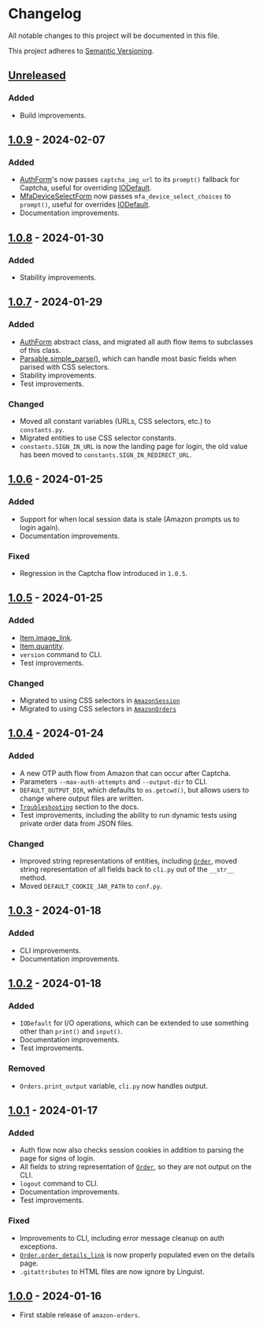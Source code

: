 # Changelog
All notable changes to this project will be documented in this file.

This project adheres to [Semantic Versioning](https://semver.org/spec/v2.0.0.html).

## [Unreleased](https://github.com/alexdlaird/amazon-orders-python/compare/1.0.9...HEAD)
### Added
- Build improvements.

## [1.0.9](https://github.com/alexdlaird/pyngrok/compare/1.0.8...1.0.9) - 2024-02-07
### Added
- [AuthForm](https://amazon-orders.readthedocs.io/en/1.0.9/api.html#amazonorders.forms.AuthForm)'s now passes `captcha_img_url` to its `prompt()` fallback for Captcha, useful for overriding [IODefault](https://amazon-orders.readthedocs.io/en/1.0.9/api.html#amazonorders.session.IODefault).
- [MfaDeviceSelectForm](https://amazon-orders.readthedocs.io/en/1.0.9/api.html#amazonorders.forms.MfaDeviceSelectForm) now passes `mfa_device_select_choices` to `prompt()`, useful for overrides [IODefault](https://amazon-orders.readthedocs.io/en/1.0.9/api.html#amazonorders.session.IODefault).
- Documentation improvements.

## [1.0.8](https://github.com/alexdlaird/pyngrok/compare/1.0.7...1.0.8) - 2024-01-30
### Added
- Stability improvements.

## [1.0.7](https://github.com/alexdlaird/pyngrok/compare/1.0.6...1.0.7) - 2024-01-29
### Added
- [AuthForm](https://amazon-orders.readthedocs.io/en/1.0.7/api.html#amazonorders.forms.AuthForm) abstract class, and migrated all auth flow items to subclasses of this class.
- [Parsable.simple_parse()](https://amazon-orders.readthedocs.io/en/1.0.7/api.html#amazonorders.entities.parsable.Parsable.simple_parse), which can handle most basic fields when parised with CSS selectors.
- Stability improvements.
- Test improvements.

### Changed
- Moved all constant variables (URLs, CSS selectors, etc.) to `constants.py`.
- Migrated entities to use CSS selector constants.
- `constants.SIGN_IN_URL` is now the landing page for login, the old value has been moved to `constants.SIGN_IN_REDIRECT_URL`.

## [1.0.6](https://github.com/alexdlaird/pyngrok/compare/1.0.5...1.0.6) - 2024-01-25
### Added
- Support for when local session data is stale (Amazon prompts us to login again).
- Documentation improvements.

### Fixed
- Regression in the Captcha flow introduced in `1.0.5`.

## [1.0.5](https://github.com/alexdlaird/pyngrok/compare/1.0.4...1.0.5) - 2024-01-25
### Added
- [Item.image_link](https://amazon-orders.readthedocs.io/en/1.0.5/api.html#amazonorders.entity.item.Item.image_link).
- [Item.quantity](https://amazon-orders.readthedocs.io/en/1.0.5/api.html#amazonorders.entity.item.Item.quantity).
- `version` command to CLI.
- Test improvements.

### Changed
- Migrated to using CSS selectors in [`AmazonSession`](https://amazon-orders.readthedocs.io/en/1.0.5/api.html#amazonorders.session.AmazonSession)
- Migrated to using CSS selectors in [`AmazonOrders`](https://amazon-orders.readthedocs.io/en/1.0.5/api.html#amazonorders.orders.AmazonOrders)

## [1.0.4](https://github.com/alexdlaird/pyngrok/compare/1.0.3...1.0.4) - 2024-01-24
### Added
- A new OTP auth flow from Amazon that can occur after Captcha.
- Parameters `--max-auth-attempts` and `--output-dir` to CLI.
- `DEFAULT_OUTPUT_DIR`, which defaults to `os.getcwd()`, but allows users to change where output files are written.
- [`Troubleshooting`](https://amazon-orders.readthedocs.io/en/1.0.4/troubleshooting.html) section to the docs.
- Test improvements, including the ability to run dynamic tests using private order data from JSON files.

### Changed
- Improved string representations of entities, including [`Order`](https://amazon-orders.readthedocs.io/en/1.0.4/api.html#amazonorders.entity.order.Order), moved string representation of all fields back to `cli.py` out of the `__str__` method.
- Moved `DEFAULT_COOKIE_JAR_PATH` to `conf.py`.

## [1.0.3](https://github.com/alexdlaird/pyngrok/compare/1.0.2...1.0.3) - 2024-01-18
### Added
- CLI improvements.
- Documentation improvements.

## [1.0.2](https://github.com/alexdlaird/pyngrok/compare/1.0.1...1.0.2) - 2024-01-18
### Added
- `IODefault` for I/O operations, which can be extended to use something other than `print()` and `input()`.
- Documentation improvements.
- Test improvements.

### Removed
- `Orders.print_output` variable, `cli.py` now handles output. 

## [1.0.1](https://github.com/alexdlaird/pyngrok/compare/1.0.0...1.0.1) - 2024-01-17
### Added
- Auth flow now also checks session cookies in addition to parsing the page for signs of login.
- All fields to string representation of [`Order`](https://amazon-orders.readthedocs.io/en/1.0.1/api.html#amazonorders.entity.order.Order), so they are not output on the CLI.
- `logout` command to CLI.
- Documentation improvements.
- Test improvements.

### Fixed
- Improvements to CLI, including error message cleanup on auth exceptions.
- [`Order.order_details_link`](https://amazon-orders.readthedocs.io/en/1.0.1/api.html#amazonorders.entity.order.Order.order_details_link) is now properly populated even on the details page.
- `.gitattributes` to HTML files are now ignore by Linguist.

## [1.0.0](https://github.com/alexdlaird/amazon-orders-python/releases/tag/1.0.0) - 2024-01-16
- First stable release of `amazon-orders`.
